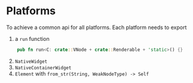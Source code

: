 # Platforms

To achieve a common api for all platforms. Each platform needs to export

1. a `run` function

```rust
    pub fn run<C: crate::VNode + crate::Renderable + 'static>() {}
```

2. `NativeWidget`
3. `NativeContainerWidget`
4. `Element` with `from_str(String, WeakNodeType) -> Self`
